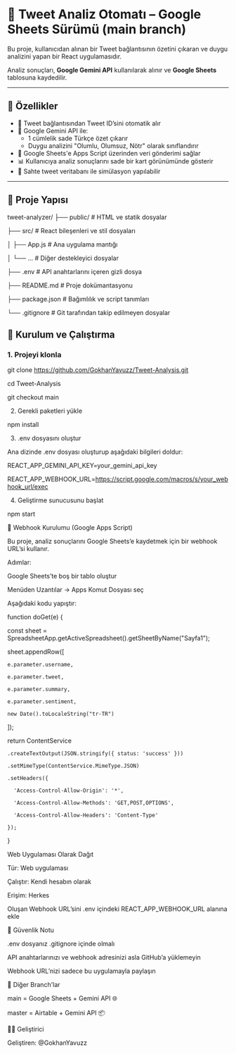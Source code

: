 # 🧠 Tweet Analiz Otomatı – Google Sheets Sürümü (main branch)

Bu proje, kullanıcıdan alınan bir Tweet bağlantısının özetini çıkaran ve duygu analizini yapan bir React uygulamasıdır.  

Analiz sonuçları, **Google Gemini API** kullanılarak alınır ve **Google Sheets** tablosuna kaydedilir.


---

## 🚀 Özellikler

- 🔗 Tweet bağlantısından Tweet ID’sini otomatik alır  
- 🧠 Google Gemini API ile:  
  - 1 cümlelik sade Türkçe özet çıkarır  
  - Duygu analizini "Olumlu, Olumsuz, Nötr" olarak sınıflandırır  
- 📄 Google Sheets'e Apps Script üzerinden veri gönderimi sağlar  
- 📊 Kullanıcıya analiz sonuçlarını sade bir kart görünümünde gösterir  
- 🎯 Sahte tweet veritabanı ile simülasyon yapılabilir  

---

## 📁 Proje Yapısı
tweet-analyzer/
├── public/ # HTML ve statik dosyalar

├── src/ # React bileşenleri ve stil dosyaları

│ ├── App.js # Ana uygulama mantığı

│ └── ... # Diğer destekleyici dosyalar

├── .env # API anahtarlarını içeren gizli dosya

├── README.md # Proje dokümantasyonu

├── package.json # Bağımlılık ve script tanımları

└── .gitignore # Git tarafından takip edilmeyen dosyalar



## 🔧 Kurulum ve Çalıştırma


### 1. Projeyi klonla

git clone https://github.com/GokhanYavuzz/Tweet-Analysis.git  

cd Tweet-Analysis  

git checkout main


2. Gerekli paketleri yükle

npm install


3. .env dosyasını oluştur
   
Ana dizinde .env dosyası oluşturup aşağıdaki bilgileri doldur:

REACT_APP_GEMINI_API_KEY=your_gemini_api_key  

REACT_APP_WEBHOOK_URL=https://script.google.com/macros/s/your_webhook_url/exec  


4. Geliştirme sunucusunu başlat

npm start


📝 Webhook Kurulumu (Google Apps Script)

Bu proje, analiz sonuçlarını Google Sheets’e kaydetmek için bir webhook URL’si kullanır.


Adımlar:

Google Sheets’te boş bir tablo oluştur

Menüden Uzantılar → Apps Komut Dosyası seç

Aşağıdaki kodu yapıştır:


function doGet(e) {

  const sheet = SpreadsheetApp.getActiveSpreadsheet().getSheetByName("Sayfa1");
  
  sheet.appendRow([
  
    e.parameter.username,
    
    e.parameter.tweet,
    
    e.parameter.summary,
    
    e.parameter.sentiment,
    
    new Date().toLocaleString("tr-TR")
    
  ]);

  return ContentService
  
    .createTextOutput(JSON.stringify({ status: 'success' }))
    
    .setMimeType(ContentService.MimeType.JSON)
    
    .setHeaders({
    
      'Access-Control-Allow-Origin': '*',
      
      'Access-Control-Allow-Methods': 'GET,POST,OPTIONS',
      
      'Access-Control-Allow-Headers': 'Content-Type'
      
    });
    
}

Web Uygulaması Olarak Dağıt

Tür: Web uygulaması

Çalıştır: Kendi hesabın olarak

Erişim: Herkes

Oluşan Webhook URL’sini .env içindeki REACT_APP_WEBHOOK_URL alanına ekle

🔐 Güvenlik Notu

.env dosyanız .gitignore içinde olmalı

API anahtarlarınızı ve webhook adresinizi asla GitHub’a yüklemeyin

Webhook URL’nizi sadece bu uygulamayla paylaşın

🔄 Diğer Branch'lar

main = Google Sheets + Gemini API 🌐

master =	Airtable + Gemini API 📦

🧑‍💻 Geliştirici

Geliştiren: @GokhanYavuzz

